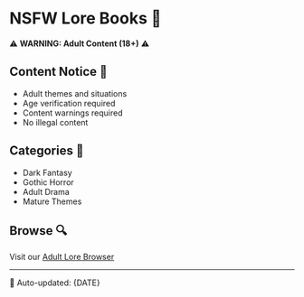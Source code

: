 # NSFW Lore Books 🔞

⚠️ **WARNING: Adult Content (18+)** ⚠️

## Content Notice 📢
- Adult themes and situations
- Age verification required
- Content warnings required
- No illegal content

## Categories 📑
- Dark Fantasy
- Gothic Horror
- Adult Drama
- Mature Themes

## Browse 🔍
Visit our [Adult Lore Browser](https://your-future-website.com/lore/nsfw)

---
🔄 Auto-updated: {DATE}